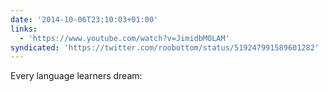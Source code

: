 ```yaml
---
date: '2014-10-06T23:10:03+01:00'
links:
  - 'https://www.youtube.com/watch?v=JimidbMOLAM'
syndicated: 'https://twitter.com/roobottom/status/519247991589601282'
---
```

Every language learners dream: 
